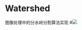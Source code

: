 # Watershed
图像处理中的分水岭分割算法实现
#![](https://github.com/cymheart/Watershed/raw/master/ReadmeRes/n.png)  

